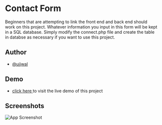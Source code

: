 
# Contact Form

Beginners that are attempting to link the front end and back end should work on this project. Whatever information you input in this form will be kept in a SQL database.
Simply modify the connect.php file and create the table in databse as necessary if you want to use this project.

## Author

- [@ujjwal](https://www.github.com/ujjwal509kumar)


## Demo


- [click here ](http://createdsomething.epizy.com/) to visit the live demo of this project

## Screenshots

![App Screenshot](https://raw.githubusercontent.com/ujjwal509kumar/image_uploads/main/sample.png)


